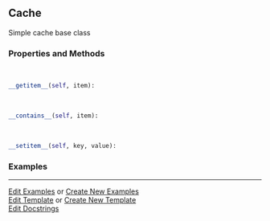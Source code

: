 ## <a id="McUtils.Scaffolding.Caches.Cache">Cache</a>
Simple cache base class

### Properties and Methods
<a id="McUtils.Scaffolding.Caches.Cache.__getitem__" class="docs-object-method">&nbsp;</a>
```python
__getitem__(self, item): 
```

<a id="McUtils.Scaffolding.Caches.Cache.__contains__" class="docs-object-method">&nbsp;</a>
```python
__contains__(self, item): 
```

<a id="McUtils.Scaffolding.Caches.Cache.__setitem__" class="docs-object-method">&nbsp;</a>
```python
__setitem__(self, key, value): 
```

### Examples




___

[Edit Examples](https://github.com/McCoyGroup/McUtils/edit/edit/ci/examples/ci/docs/McUtils/Scaffolding/Caches/Cache.md) or 
[Create New Examples](https://github.com/McCoyGroup/McUtils/new/edit/?filename=ci/examples/ci/docs/McUtils/Scaffolding/Caches/Cache.md) <br/>
[Edit Template](https://github.com/McCoyGroup/McUtils/edit/edit/ci/docs/ci/docs/McUtils/Scaffolding/Caches/Cache.md) or 
[Create New Template](https://github.com/McCoyGroup/McUtils/new/edit/?filename=ci/docs/templates/ci/docs/McUtils/Scaffolding/Caches/Cache.md) <br/>
[Edit Docstrings](https://github.com/McCoyGroup/McUtils/edit/edit/McUtils/Scaffolding/Caches.py?message=Update%20Docs)